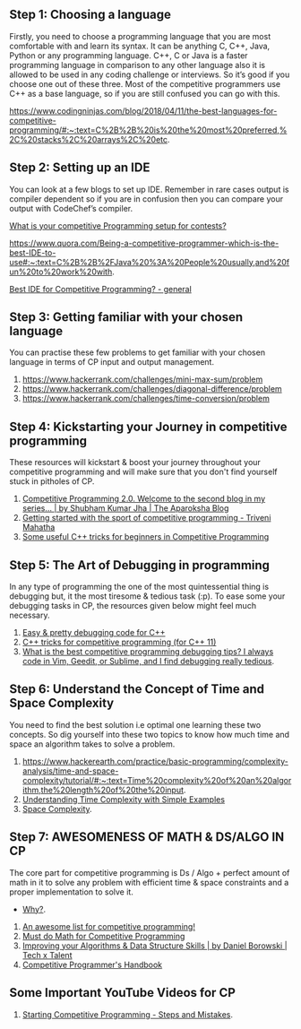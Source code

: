 
## Step 1: Choosing a language
Firstly, you need to choose a programming language that you are most comfortable with and learn its syntax. It can be anything C, C++, Java, Python or any programming language. C++, C or Java is a faster programming language in comparison to any other language also it is allowed to be used in any coding challenge or interviews. So it’s good if you choose one out of these three. Most of the competitive programmers use C++ as a base language, so if you are still confused you can go with this.

https://www.codingninjas.com/blog/2018/04/11/the-best-languages-for-competitive-programming/#:~:text=C%2B%2B%20is%20the%20most%20preferred,%2C%20stacks%2C%20arrays%2C%20etc.

## Step 2: Setting up an IDE
You can look at a few blogs to set up IDE. Remember in rare cases output is compiler dependent so if you are in confusion then you can compare your output with CodeChef’s compiler.

[What is your competitive Programming setup for contests?](https://codeforces.com/blog/entry/68025)

https://www.quora.com/Being-a-competitive-programmer-which-is-the-best-IDE-to-use#:~:text=C%2B%2B%2FJava%20%3A%20People%20usually,and%20fun%20to%20work%20with.

[Best IDE for Competitive Programming? - general](https://discuss.codechef.com/t/best-ide-for-competitive-programming/54541)


## Step 3: Getting familiar with your chosen language
You can practise these few problems to get familiar with your chosen language in terms of CP input and output management.

1. https://www.hackerrank.com/challenges/mini-max-sum/problem
2. https://www.hackerrank.com/challenges/diagonal-difference/problem
3. https://www.hackerrank.com/challenges/time-conversion/problem

## Step 4: Kickstarting your Journey in competitive programming
These resources will kickstart & boost your journey throughout your competitive programming and will make sure that you don't find yourself stuck in pitholes of CP.

1. [Competitive Programming 2.0. Welcome to the second blog in my series… | by Shubham Kumar Jha | The Aparoksha Blog](https://medium.com/the-aparoksha-blog/beginners-guide-to-competitive-programming-60300af1ee92)
2. [Getting started with the sport of competitive programming - Triveni Mahatha](https://www.hackerearth.com/practice/notes/getting-started-with-the-sport-of-programming/)
3. [Some useful C++ tricks for beginners in Competitive Programming](https://www.geeksforgeeks.org/some-useful-c-tricks-for-beginners-in-competitive-programming/?ref=rp)

## Step 5: The Art of Debugging in programming
In any type of programming the one of the most quintessential thing is debugging but, it the most tiresome & tedious task (:p). To ease some your debugging tasks in CP, the resources given below might feel much necessary.

1. [Easy & pretty debugging code for C++](https://codeforces.com/blog/entry/3473)
2. [C++ tricks for competitive programming (for C++ 11)](https://www.geeksforgeeks.org/c-tricks-competitive-programming-c-11/)
3. [What is the best competitive programming debugging tips? I always code in Vim, Geedit, or Sublime, and I find debugging really tedious](https://www.quora.com/What-are-the-best-competitive-programming-debugging-tips-I-always-code-in-Vim-Geedit-or-Sublime-and-I-find-debugging-really-tedious).

##  Step 6: Understand the Concept of Time and Space Complexity
You need to find the best solution i.e optimal one learning these two concepts. So dig yourself into these two topics to know how much time and space an algorithm takes to solve a problem.

1. https://www.hackerearth.com/practice/basic-programming/complexity-analysis/time-and-space-complexity/tutorial/#:~:text=Time%20complexity%20of%20an%20algorithm,the%20length%20of%20the%20input.
2. [Understanding Time Complexity with Simple Examples](https://www.geeksforgeeks.org/understanding-time-complexity-simple-examples/)
3. [Space Complexity](https://www.geeksforgeeks.org/g-fact-86/).

## Step 7: AWESOMENESS OF MATH & DS/ALGO IN CP
The core part for competitive programming is Ds / Algo + perfect amount of math in it to solve any problem with efficient time & space constraints and a proper implementation to solve it.
+ [Why?](https://www.geeksforgeeks.org/why-data-structures-and-algorithms-are-important-to-learn/).

1. [An awesome list for competitive programming!](https://codeforces.com/blog/entry/23054)
2. [Must do Math for Competitive Programming](https://www.geeksforgeeks.org/math-in-competitive-programming/)
3. [Improving your Algorithms & Data Structure Skills | by Daniel Borowski | Tech x Talent](https://medium.com/coderbyte/how-to-get-good-at-algorithms-data-structures-d33d5163353f)
4. [Competitive Programmer's Handbook](https://cses.fi/book/book.pdf)


## Some Important YouTube Videos for CP

1. [Starting Competitive Programming - Steps and Mistakes](https://www.youtube.com/watch?v=bVKHRtafgPc).
